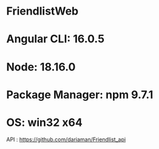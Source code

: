 # FriendlistWeb
# Angular CLI: 16.0.5
# Node: 18.16.0
# Package Manager: npm 9.7.1
# OS: win32 x64

API : https://github.com/dariaman/Friendlist_api
